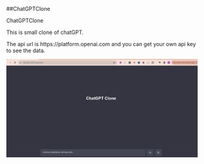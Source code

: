 ##ChatGPTClone


<p>ChatGPTClone</p>

<p>This  is small clone of chatGPT.</p>
<p>The api url is https://platform.openai.com and you can get your own api key to see the data.</p>

![](chatGPTEbr.gif)